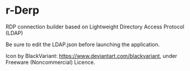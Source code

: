 # r-Derp
RDP connection builder based on Lightweight Directory Access Protocol (LDAP)

Be sure to edit the LDAP.json before launching the application.

Icon by BlackVariant: https://www.deviantart.com/blackvariant, under Freeware (Noncommercial) Licence.
